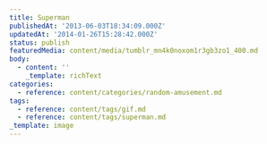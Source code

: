 ```yaml
---
title: Superman
publishedAt: '2013-06-03T18:34:09.000Z'
updatedAt: '2014-01-26T15:28:42.000Z'
status: publish
featuredMedia: content/media/tumblr_mn4k0noxom1r3gb3zo1_400.md
body:
  - content: ''
    _template: richText
categories:
  - reference: content/categories/random-amusement.md
tags:
  - reference: content/tags/gif.md
  - reference: content/tags/superman.md
_template: image
---
```



